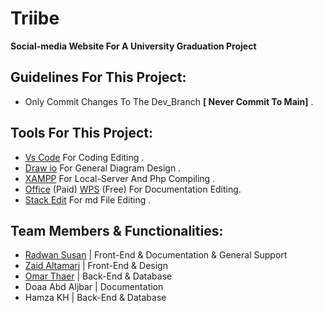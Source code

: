 # Triibe
 **Social-media Website For A University Graduation Project**
## Guidelines For This Project:
 - Only Commit Changes To The Dev_Branch **[ Never Commit To Main]** .
## Tools For This Project:
 - [Vs Code](https://code.visualstudio.com/) For Coding Editing .
 - [Draw io](https://www.microsoft.com/en-us/p/drawio-diagrams/9mvvszk43qqw#activetab=pivot:overviewtab) For General Diagram Design .
 - [XAMPP](https://www.apachefriends.org/download.html) For Local-Server And Php Compiling .
 - [Office](https://www.office.com/) (Paid) [WPS](https://www.wps.com/) (Free) For Documentation Editing.
 - [Stack Edit](https://stackedit.io/app#) For md File Editing .
## Team Members & Functionalities:
 - [Radwan Susan](https://github.com/RadwanSusan) | Front-End & Documentation & General Support
 - [Zaid Altamari](https://github.com/ZaidAltamari) | Front-End & Design
 - [Omar Thaer](https://github.com/OmarThaerQ) | Back-End & Database
 - Doaa  Abd Aljbar | Documentation
 - Hamza KH | Back-End & Database

